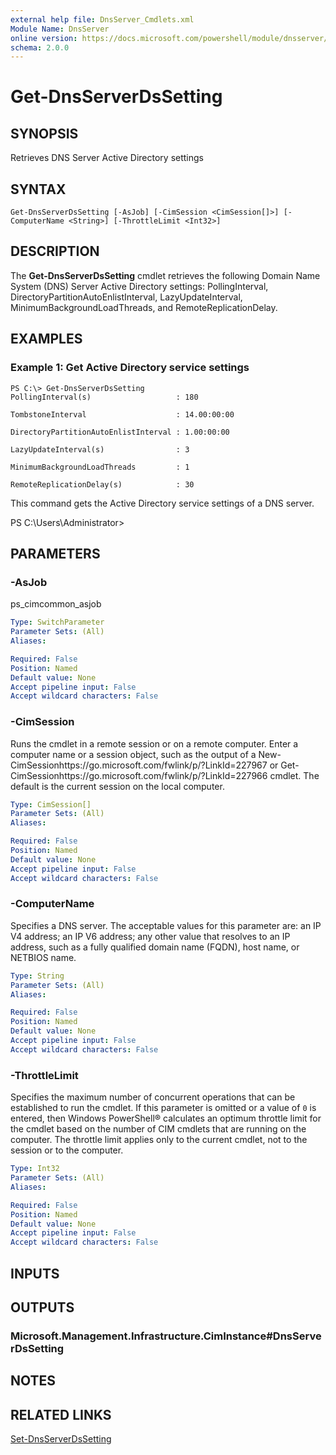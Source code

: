 ```yaml
---
external help file: DnsServer_Cmdlets.xml
Module Name: DnsServer
online version: https://docs.microsoft.com/powershell/module/dnsserver/get-dnsserverdssetting?view=windowsserver2012-ps&wt.mc_id=ps-gethelp
schema: 2.0.0
---
```


# Get-DnsServerDsSetting

## SYNOPSIS
Retrieves DNS Server Active Directory settings

## SYNTAX

```
Get-DnsServerDsSetting [-AsJob] [-CimSession <CimSession[]>] [-ComputerName <String>] [-ThrottleLimit <Int32>]
```

## DESCRIPTION
The **Get-DnsServerDsSetting** cmdlet retrieves the following Domain Name System (DNS) Server Active Directory settings: PollingInterval, DirectoryPartitionAutoEnlistInterval, LazyUpdateInterval, MinimumBackgroundLoadThreads, and RemoteReplicationDelay.

## EXAMPLES

### Example 1: Get Active Directory service settings
```
PS C:\> Get-DnsServerDsSetting
PollingInterval(s)                   : 180

TombstoneInterval                    : 14.00:00:00

DirectoryPartitionAutoEnlistInterval : 1.00:00:00

LazyUpdateInterval(s)                : 3

MinimumBackgroundLoadThreads         : 1

RemoteReplicationDelay(s)            : 30
```

This command gets the Active Directory service settings of a DNS server.

PS C:\Users\Administrator\>

## PARAMETERS

### -AsJob
ps_cimcommon_asjob

```yaml
Type: SwitchParameter
Parameter Sets: (All)
Aliases: 

Required: False
Position: Named
Default value: None
Accept pipeline input: False
Accept wildcard characters: False
```

### -CimSession
Runs the cmdlet in a remote session or on a remote computer.
Enter a computer name or a session object, such as the output of a New-CimSessionhttps://go.microsoft.com/fwlink/p/?LinkId=227967 or Get-CimSessionhttps://go.microsoft.com/fwlink/p/?LinkId=227966 cmdlet.
The default is the current session on the local computer.

```yaml
Type: CimSession[]
Parameter Sets: (All)
Aliases: 

Required: False
Position: Named
Default value: None
Accept pipeline input: False
Accept wildcard characters: False
```

### -ComputerName
Specifies a DNS server.
The acceptable values for this parameter are: an IP V4 address; an IP V6 address; any other value that resolves to an IP address, such as a fully qualified domain name (FQDN), host name, or NETBIOS name.

```yaml
Type: String
Parameter Sets: (All)
Aliases: 

Required: False
Position: Named
Default value: None
Accept pipeline input: False
Accept wildcard characters: False
```

### -ThrottleLimit
Specifies the maximum number of concurrent operations that can be established to run the cmdlet.
If this parameter is omitted or a value of `0` is entered, then Windows PowerShell® calculates an optimum throttle limit for the cmdlet based on the number of CIM cmdlets that are running on the computer.
The throttle limit applies only to the current cmdlet, not to the session or to the computer.

```yaml
Type: Int32
Parameter Sets: (All)
Aliases: 

Required: False
Position: Named
Default value: None
Accept pipeline input: False
Accept wildcard characters: False
```

## INPUTS

## OUTPUTS

### Microsoft.Management.Infrastructure.CimInstance#DnsServerDsSetting

## NOTES

## RELATED LINKS

[Set-DnsServerDsSetting](./Set-DnsServerDsSetting.md)

